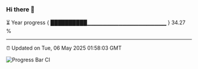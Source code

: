 ### Hi there 👋

⏳ Year progress { ██████████▁▁▁▁▁▁▁▁▁▁▁▁▁▁▁▁▁▁▁▁ } 34.27 %

---

⏰ Updated on Tue, 06 May 2025 01:58:03 GMT

![Progress Bar CI](https://github.com/ZhaoGui/ZhaoGui/workflows/Progress%20Bar%20CI/badge.svg)
